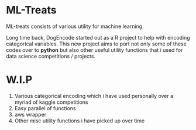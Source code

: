 # ML-Treats

ML-treats consists of various utility for machine learning.

Long time back, DogEncode started out as a R project to help with encoding categorical variables. 
This new project aims to port not only some of these codes over to **python** but also other useful utility functions that i used for data science competitions / projects. 


# W.I.P 

1) Various categorical encoding which i have used personally over a myriad of kaggle competitions 
2) Easy parallel of functions 
3) aws wrapper 
3) Other misc utility functions i have picked up over time 
